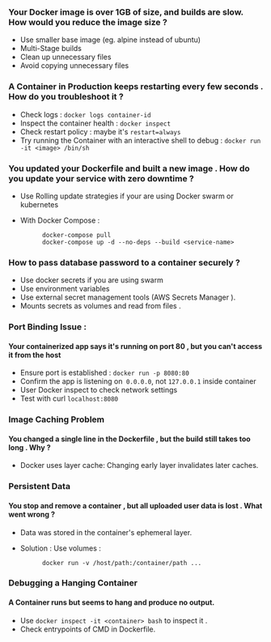 

### Your Docker image is over 1GB of size, and builds are slow. How would you reduce the image size ?

* Use smaller base image (eg. alpine instead of ubuntu)
* Multi-Stage builds
* Clean up unnecessary files 
* Avoid copying unnecessary files 



### A Container in Production keeps restarting every few seconds . How do you troubleshoot it ?


* Check logs : `docker logs container-id`
* Inspect the container health : `docker inspect`
* Check restart policy : maybe it's `restart=always`
* Try running the Container with an interactive shell to debug : 
		`docker run -it <image> /bin/sh`


### You updated your Dockerfile and built a new image . How do you update your service with zero downtime ?

* Use Rolling update strategies if your are using Docker swarm or kubernetes 
* With Docker Compose : 
			
			docker-compose pull
			docker-compose up -d --no-deps --build <service-name>



### How to pass database password to a container securely ?

* Use docker secrets if you are using swarm 
* Use environment variables 
* Use external secret management tools (AWS Secrets Manager ). 
* Mounts secrets as volumes and read from files . 


### Port Binding Issue : 

#### Your containerized app says it's running on port 80 , but you can't access it from the host 

- Ensure port is established : `docker run -p 8080:80`
- Confirm the app is listening on` 0.0.0.0`, not `127.0.0.1` inside container 
- User Docker inspect to check network settings 
- Test with curl `localhost:8080`


### Image Caching Problem 

#### You changed a single line in the Dockerfile , but the build still takes too long . Why ?

* Docker uses layer cache: Changing early layer invalidates later caches. 


### Persistent Data 

#### You stop and remove a container , but all uploaded user data is lost . What went wrong ?


* Data was stored in the container's ephemeral layer. 
* Solution : Use volumes : 

			docker run -v /host/path:/container/path ...


### Debugging a Hanging Container 

#### A Container runs but seems to hang and produce no output.

* Use `docker inspect -it <container> bash` to inspect it .
* Check entrypoints of CMD in Dockerfile. 


